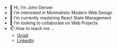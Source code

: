 - 👋 Hi, I’m John Denver
- 👀 I’m interested in Minimalistic Modern Web Design
- 🌱 I’m currently mastering React State Management
- 💞️ I’m looking to collaborate on Web Projects
- 📫 How to reach me ...
  - [Gmail](johndenverbidong1@gmail.com)
  - [LinkedIn](https://www.linkedin.com/in/john-denver-bidong-392067199/)

<!---
jbidz/jbidz is a ✨ special ✨ repository because its `README.md` (this file) appears on your GitHub profile.
You can click the Preview link to take a look at your changes.
--->
